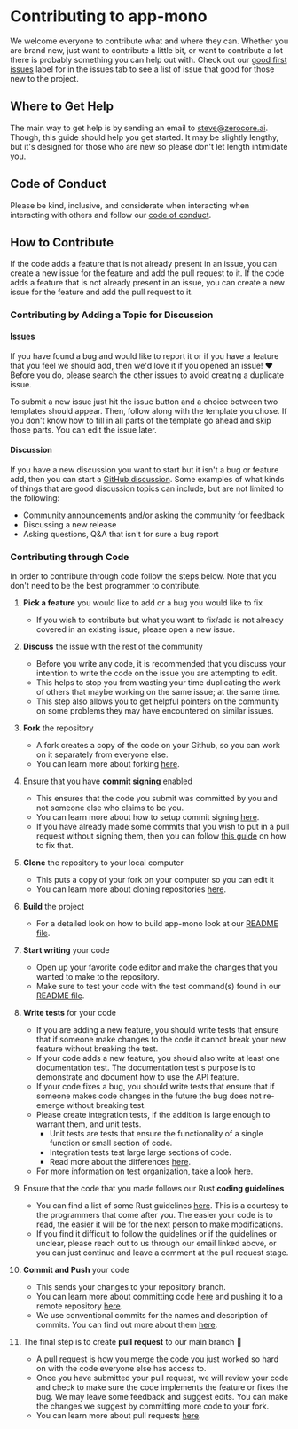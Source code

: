 # Contributing to app-mono

We welcome everyone to contribute what and where they can. Whether you are brand
new, just want to contribute a little bit, or want to contribute a lot there is
probably something you can help out with. Check out our
[good first issues][good-first-issues] label for in the issues tab to see a list
of issue that good for those new to the project.

## Where to Get Help

The main way to get help is by sending an email to [steve@zerocore.ai][support-email].
Though, this guide should help you get started. It may be slightly lengthy, but it's
designed for those who are new so please don't let length intimidate you.

## Code of Conduct

Please be kind, inclusive, and considerate when interacting when interacting
with others and follow our [code of conduct](./CODE_OF_CONDUCT.md).

## How to Contribute

If the code adds a feature that is not already present in an issue, you can
create a new issue for the feature and add the pull request to it. If the code
adds a feature that is not already present in an issue, you can create a new
issue for the feature and add the pull request to it.

### Contributing by Adding a Topic for Discussion

#### Issues

If you have found a bug and would like to report it or if you have a feature
that you feel we should add, then we'd love it if you opened an issue! ❤️
Before you do, please search the other issues to avoid creating a duplicate
issue.

To submit a new issue just hit the issue button and a choice between two
templates should appear. Then, follow along with the template you chose. If you
don't know how to fill in all parts of the template go ahead and skip those
parts. You can edit the issue later.

#### Discussion

If you have a new discussion you want to start but it isn't a bug or feature
add, then you can start a [GitHub discussion][gh-discussions]. Some examples of
what kinds of things that are good discussion topics can include, but are not
limited to the following:

- Community announcements and/or asking the community for feedback
- Discussing a new release
- Asking questions, Q&A that isn't for sure a bug report

### Contributing through Code

In order to contribute through code follow the steps below. Note that you don't
need to be the best programmer to contribute.

1.  **Pick a feature** you would like to add or a bug you would like to fix

    - If you wish to contribute but what you want to fix/add is not already
      covered in an existing issue, please open a new issue.

2.  **Discuss** the issue with the rest of the community

    - Before you write any code, it is recommended that you discuss your
      intention to write the code on the issue you are attempting to edit.
    - This helps to stop you from wasting your time duplicating the work of
      others that maybe working on the same issue; at the same time.
    - This step also allows you to get helpful pointers on the community on some
      problems they may have encountered on similar issues.

3.  **Fork** the repository

    - A fork creates a copy of the code on your Github, so you can work on it
      separately from everyone else.
    - You can learn more about forking [here][forking].

4.  Ensure that you have **commit signing** enabled

    - This ensures that the code you submit was committed by you and not someone
      else who claims to be you.
    - You can learn more about how to setup commit signing [here][commit-signing].
    - If you have already made some commits that you wish to put in a pull
      request without signing them, then you can follow [this guide][post-signing]
      on how to fix that.

5.  **Clone** the repository to your local computer

    - This puts a copy of your fork on your computer so you can edit it
    - You can learn more about cloning repositories [here][git-clone].

6.  **Build** the project

    - For a detailed look on how to build app-mono look at our
      [README file](./README.md).

7.  **Start writing** your code

    - Open up your favorite code editor and make the changes that you wanted to
      make to the repository.
    - Make sure to test your code with the test command(s) found in our
      [README file](./README.md).

8.  **Write tests** for your code

    - If you are adding a new feature, you should write tests that ensure that
      if someone make changes to the code it cannot break your new feature
      without breaking the test.
    - If your code adds a new feature, you should also write at least one
      documentation test. The documentation test's purpose is to demonstrate and
      document how to use the API feature.
    - If your code fixes a bug, you should write tests that ensure that if
      someone makes code changes in the future the bug does not re-emerge
      without breaking test.
    - Please create integration tests, if the addition is large enough to
      warrant them, and unit tests.
      - Unit tests are tests that ensure the functionality of a single
        function or small section of code.
      - Integration tests test large large sections of code.
      - Read more about the differences [here][unit-and-integration].
    - For more information on test organization, take a look [here][test-org].

9.  Ensure that the code that you made follows our Rust **coding guidelines**

    - You can find a list of some Rust guidelines [here][rust-style-guide]. This
      is a courtesy to the programmers that come after you. The easier your code
      is to read, the easier it will be for the next person to make modifications.
    - If you find it difficult to follow the guidelines or if the guidelines or
      unclear, please reach out to us through our email linked above, or you
      can just continue and leave a comment at the pull request stage.

10. **Commit and Push** your code

    - This sends your changes to your repository branch.
    - You can learn more about committing code [here][commiting-code] and
      pushing it to a remote repository [here][push-remote].
    - We use conventional commits for the names and description of commits.
      You can find out more about them [here][conventional-commits].

11. The final step is to create **pull request** to our main branch 🎉
    - A pull request is how you merge the code you just worked so hard on with
      the code everyone else has access to.
    - Once you have submitted your pull request, we will review your code and
      check to make sure the code implements the feature or fixes the bug. We
      may leave some feedback and suggest edits. You can make the changes we
      suggest by committing more code to your fork.
    - You can learn more about pull requests [here][prs].

[conventional-commits]: https://www.conventionalcommits.org/en/v1.0.0/
[commiting-code]: https://docs.github.com/en/desktop/contributing-and-collaborating-using-github-desktop/making-changes-in-a-branch/committing-and-reviewing-changes-to-your-project
[commit-signing]: https://www.freecodecamp.org/news/what-is-commit-signing-in-git/
[forking]: https://docs.github.com/en/get-started/quickstart/fork-a-repo
[gh-discussions]: https://docs.github.com/en/discussions
[git-clone]: https://docs.github.com/en/repositories/creating-and-managing-repositories/cloning-a-repository

[good-first-issues]: [https://build.prestashop-project.org/news/a-definition-of-the-good-first-issue-label/]
[post-signing]: https://dev.to/jmarhee/signing-existing-commits-with-gpg-5b58
[prs]: https://docs.github.com/en/pull-requests/collaborating-with-pull-requests/proposing-changes-to-your-work-with-pull-requests/about-pull-requests
[push-remote]: https://docs.github.com/en/get-started/using-git/pushing-commits-to-a-remote-repository
[rust-style-guide]: https://rust-lang.github.io/api-guidelines/about.html
[test-org]: https://doc.rust-lang.org/book/ch11-03-test-organization.html
[support-email]: mailto:steve@zerocore.ai
[unit-and-integration]: https://www.geeksforgeeks.org/difference-between-unit-testing-and-integration-testing/
